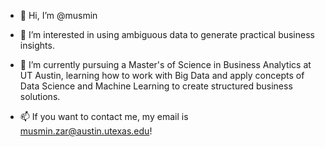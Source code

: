 - 👋 Hi, I’m @musmin

- 👀 I’m interested in using ambiguous data to generate practical business insights.

- 🌱 I’m currently pursuing a Master's of Science in Business Analytics at UT Austin, learning how to work with Big Data and apply concepts of Data Science and Machine Learning to create structured business solutions.

- 📫 If you want to contact me, my email is musmin.zar@austin.utexas.edu!

<!---
musmin/musmin is a ✨ special ✨ repository because its `README.md` (this file) appears on your GitHub profile.
You can click the Preview link to take a look at your changes.
--->
